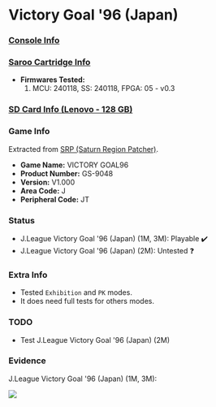 # Victory Goal '96 (Japan)

### [Console Info](../../../../../Info/Consoles/VA13/README.md)

### [Saroo Cartridge Info](../../../../../Info/Cartridges/RetroGameParadiseStore/1.32F/README.md)

- <b>Firmwares Tested:</b>
  1. MCU: 240118, SS: 240118, FPGA: 05 - v0.3

### [SD Card Info (Lenovo - 128 GB)](../../../../../Info/SdCards/Lenovo/128GB/fat32/README.md)

### Game Info

Extracted from [SRP (Saturn Region Patcher)](https://segaxtreme.net/resources/saturn-region-patcher.81/download).

- <b>Game Name:</b> VICTORY GOAL96
- <b>Product Number:</b> GS-9048
- <b>Version:</b> V1.000
- <b>Area Code:</b> J
- <b>Peripheral Code:</b> JT

### Status

- J.League Victory Goal '96 (Japan) (1M, 3M): Playable :heavy_check_mark:
- J.League Victory Goal '96 (Japan) (2M): Untested :question:

### Extra Info

- Tested `Exhibition` and `PK` modes.
- It does need full tests for others modes.

### TODO

- Test J.League Victory Goal '96 (Japan) (2M)

### Evidence

J.League Victory Goal '96 (Japan) (1M, 3M):

[![](https://img.youtube.com/vi/ZzELp0BH8w0/0.jpg)](https://www.youtube.com/watch?v=ZzELp0BH8w0)
